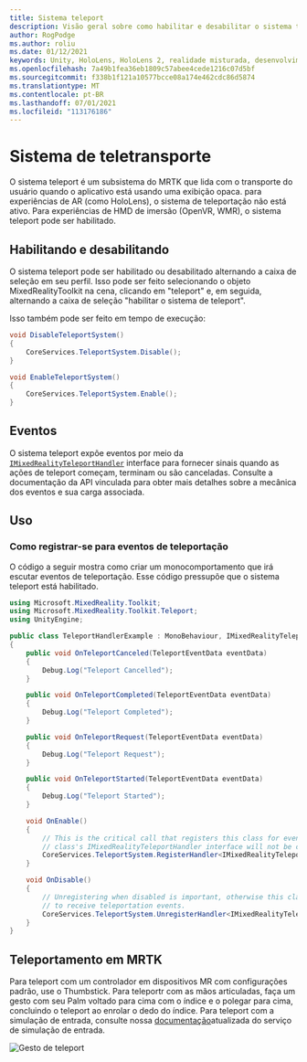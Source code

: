 ```yaml
---
title: Sistema teleport
description: Visão geral sobre como habilitar e desabilitar o sistema teleport no MRTK
author: RogPodge
ms.author: roliu
ms.date: 01/12/2021
keywords: Unity, HoloLens, HoloLens 2, realidade misturada, desenvolvimento, MRTK, sistema Teleport,
ms.openlocfilehash: 7a49b1fea36eb1809c57abee4cede1216c07d5bf
ms.sourcegitcommit: f338b1f121a10577bcce08a174e462cdc86d5874
ms.translationtype: MT
ms.contentlocale: pt-BR
ms.lasthandoff: 07/01/2021
ms.locfileid: "113176186"
---
```

# <a name="teleport-system"></a>Sistema de teletransporte

O sistema teleport é um subsistema do MRTK que lida com o transporte do usuário quando o aplicativo está usando uma exibição opaca. para experiências de AR (como HoloLens), o sistema de teleportação não está ativo. Para experiências de HMD de imersão (OpenVR, WMR), o sistema teleport pode ser habilitado.

## <a name="enabling-and-disabling"></a>Habilitando e desabilitando

O sistema teleport pode ser habilitado ou desabilitado alternando a caixa de seleção em seu perfil.
Isso pode ser feito selecionando o objeto MixedRealityToolkit na cena, clicando em "teleport" e, em seguida, alternando a caixa de seleção "habilitar o sistema de teleport".

Isso também pode ser feito em tempo de execução:

```c#
void DisableTeleportSystem()
{
    CoreServices.TeleportSystem.Disable();
}

void EnableTeleportSystem()
{
    CoreServices.TeleportSystem.Enable();
}
```

## <a name="events"></a>Eventos

O sistema teleport expõe eventos por meio da [`IMixedRealityTeleportHandler`](xref:Microsoft.MixedReality.Toolkit.Teleport.IMixedRealityTeleportHandler) interface para fornecer sinais quando as ações de teleport começam, terminam ou são canceladas.
Consulte a documentação da API vinculada para obter mais detalhes sobre a mecânica dos eventos e sua carga associada.

## <a name="usage"></a>Uso

### <a name="how-to-register-for-teleportation-events"></a>Como registrar-se para eventos de teleportação

O código a seguir mostra como criar um monocomportamento que irá escutar eventos de teleportação. Esse código pressupõe que o sistema teleport está habilitado.

```c#
using Microsoft.MixedReality.Toolkit;
using Microsoft.MixedReality.Toolkit.Teleport;
using UnityEngine;

public class TeleportHandlerExample : MonoBehaviour, IMixedRealityTeleportHandler
{
    public void OnTeleportCanceled(TeleportEventData eventData)
    {
        Debug.Log("Teleport Cancelled");
    }

    public void OnTeleportCompleted(TeleportEventData eventData)
    {
        Debug.Log("Teleport Completed");
    }

    public void OnTeleportRequest(TeleportEventData eventData)
    {
        Debug.Log("Teleport Request");
    }

    public void OnTeleportStarted(TeleportEventData eventData)
    {
        Debug.Log("Teleport Started");
    }

    void OnEnable()
    {
        // This is the critical call that registers this class for events. Without this
        // class's IMixedRealityTeleportHandler interface will not be called.
        CoreServices.TeleportSystem.RegisterHandler<IMixedRealityTeleportHandler>(this);
    }

    void OnDisable()
    {
        // Unregistering when disabled is important, otherwise this class will continue
        // to receive teleportation events.
        CoreServices.TeleportSystem.UnregisterHandler<IMixedRealityTeleportHandler>(this);
    }
}
```

## <a name="teleporting-on-mrtk"></a>Teleportamento em MRTK

Para teleport com um controlador em dispositivos MR com configurações padrão, use o Thumbstick. Para teleportr com as mãos articuladas, faça um gesto com seu Palm voltado para cima com o índice e o polegar para cima, concluindo o teleport ao enrolar o dedo do índice. Para teleport com a simulação de entrada, consulte nossa [documentação](../input-simulation/input-simulation-service.md)atualizada do serviço de simulação de entrada.

  ![Gesto de teleport](../images/teleport/handteleport.gif)

